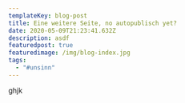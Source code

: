 ```yaml
---
templateKey: blog-post
title: Eine weitere Seite, no autopublisch yet?
date: 2020-05-09T21:23:41.632Z
description: asdf
featuredpost: true
featuredimage: /img/blog-index.jpg
tags:
  - "#unsinn"
---
```

ghjk